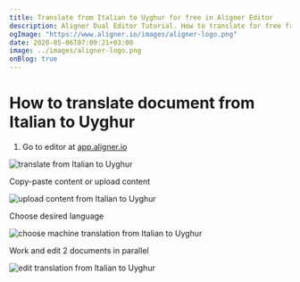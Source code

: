 ```yaml
---
title: Translate from Italian to Uyghur for free in Aligner Editor
description: Aligner Dual Editor Tutorial. How to translate for free from Italian to Uyghur. Aligner is multilingual document management platform. 
ogImage: "https://www.aligner.io/images/aligner-logo.png"
date: 2020-05-06T07:09:21+03:00
image: ../images/aligner-logo.png
onBlog: true
---
```


# How to translate document from Italian to Uyghur

1. Go to editor at [app.aligner.io](https://app.aligner.io "Aligner App web page")

![translate from Italian to Uyghur](../aligner-blank-editor.png "translate from Italian to Uyghur")

Copy-paste content or upload content

![upload content from Italian to Uyghur](../aligner-uploaded-document.png "upload content from Italian to Uyghur")

Choose desired language

![choose machine translation from Italian to Uyghur](../aligner-language-dropdown.png "choose machine translation from Italian to Uyghur")

Work and edit 2 documents in parallel

![edit translation from Italian to Uyghur](../aligner-double-sitded-editor.png "edit translation from Italian to Uyghur")

